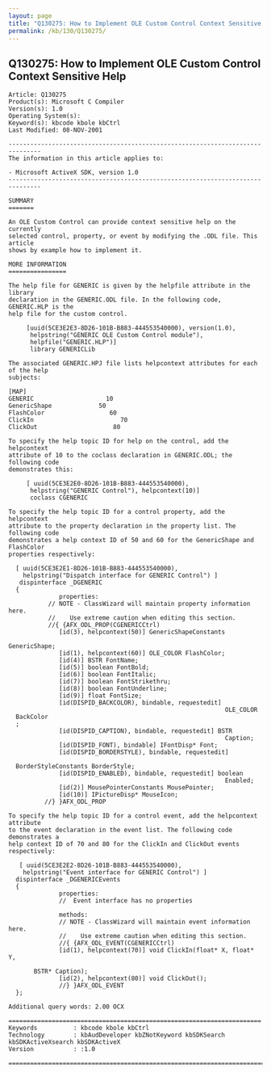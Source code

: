 ```yaml
---
layout: page
title: "Q130275: How to Implement OLE Custom Control Context Sensitive Help"
permalink: /kb/130/Q130275/
---
```


## Q130275: How to Implement OLE Custom Control Context Sensitive Help

	Article: Q130275
	Product(s): Microsoft C Compiler
	Version(s): 1.0
	Operating System(s): 
	Keyword(s): kbcode kbole kbCtrl
	Last Modified: 08-NOV-2001
	
	-------------------------------------------------------------------------------
	The information in this article applies to:
	
	- Microsoft ActiveX SDK, version 1.0 
	-------------------------------------------------------------------------------
	
	SUMMARY
	=======
	
	An OLE Custom Control can provide context sensitive help on the currently
	selected control, property, or event by modifying the .ODL file. This article
	shows by example how to implement it.
	
	MORE INFORMATION
	================
	
	The help file for GENERIC is given by the helpfile attribute in the library
	declaration in the GENERIC.ODL file. In the following code, GENERIC.HLP is the
	help file for the custom control.
	
	     [uuid(5CE3E2E3-8D26-101B-B883-444553540000), version(1.0),
	      helpstring("GENERIC OLE Custom Control module"),
	      helpfile("GENERIC.HLP")]
	      library GENERICLib
	
	The associated GENERIC.HPJ file lists helpcontext attributes for each of the help
	subjects:
	
	[MAP]
	GENERIC                    10
	GenericShape             50
	FlashColor                  60
	ClickIn                        70
	ClickOut                     80
	
	To specify the help topic ID for help on the control, add the helpcontext
	attribute of 10 to the coclass declaration in GENERIC.ODL; the following code
	demonstrates this:
	
	     [ uuid(5CE3E2E0-8D26-101B-B883-444553540000),
	      helpstring("GENERIC Control"), helpcontext(10)]
	      coclass CGENERIC
	
	To specify the help topic ID for a control property, add the helpcontext
	attribute to the property declaration in the property list. The following code
	demonstrates a help context ID of 50 and 60 for the GenericShape and FlashColor
	properties respectively:
	
	  [ uuid(5CE3E2E1-8D26-101B-B883-444553540000),
	    helpstring("Dispatch interface for GENERIC Control") ]
	   dispinterface _DGENERIC
	  {
	              properties:
	           // NOTE - ClassWizard will maintain property information here.
	           //    Use extreme caution when editing this section.
	           //{ {AFX_ODL_PROP(CGENERICCtrl)
	              [id(3), helpcontext(50)] GenericShapeConstants
	                                                            GenericShape;
	              [id(1), helpcontext(60)] OLE_COLOR FlashColor;
	              [id(4)] BSTR FontName;
	              [id(5)] boolean FontBold;
	              [id(6)] boolean FontItalic;
	              [id(7)] boolean FontStrikethru;
	              [id(8)] boolean FontUnderline;
	              [id(9)] float FontSize;
	              [id(DISPID_BACKCOLOR), bindable, requestedit]
	                                                            OLE_COLOR
	  BackColor
	  ;
	              [id(DISPID_CAPTION), bindable, requestedit] BSTR
	                                                            Caption;
	              [id(DISPID_FONT), bindable] IFontDisp* Font;
	              [id(DISPID_BORDERSTYLE), bindable, requestedit]
	
	  BorderStyleConstants BorderStyle;
	              [id(DISPID_ENABLED), bindable, requestedit] boolean
	                                                            Enabled;
	              [id(2)] MousePointerConstants MousePointer;
	              [id(10)] IPictureDisp* MouseIcon;
	          //} }AFX_ODL_PROP
	
	To specify the help topic ID for a control event, add the helpcontext attribute
	to the event declaration in the event list. The following code demonstrates a
	help context ID of 70 and 80 for the ClickIn and ClickOut events respectively:
	
	   [ uuid(5CE3E2E2-8D26-101B-B883-444553540000),
	    helpstring("Event interface for GENERIC Control") ]
	  dispinterface _DGENERICEvents
	  {
	              properties:
	              //  Event interface has no properties
	
	              methods:
	              // NOTE - ClassWizard will maintain event information here.
	              //    Use extreme caution when editing this section.
	              //{ {AFX_ODL_EVENT(CGENERICCtrl)
	              [id(1), helpcontext(70)] void ClickIn(float* X, float* Y,
	
	       BSTR* Caption);
	              [id(2), helpcontext(80)] void ClickOut();
	              //} }AFX_ODL_EVENT
	  };
	
	Additional query words: 2.00 OCX
	
	======================================================================
	Keywords          : kbcode kbole kbCtrl 
	Technology        : kbAudDeveloper kbZNotKeyword kbSDKSearch kbSDKActiveXsearch kbSDKActiveX
	Version           : :1.0
	
	=============================================================================
	
